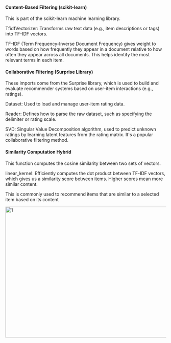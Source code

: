 #### Content-Based Filtering (scikit-learn)
This is part of the scikit-learn machine learning library.

TfidfVectorizer: Transforms raw text data (e.g., item descriptions or tags) into TF-IDF vectors.

TF-IDF (Term Frequency-Inverse Document Frequency) gives weight to words based on how frequently they appear in a document relative to how often they appear across all documents. This helps identify the most relevant terms in each item.

#### Collaborative Filtering (Surprise Library)
These imports come from the Surprise library, which is used to build and evaluate recommender systems based on user-item interactions (e.g., ratings).

Dataset: Used to load and manage user-item rating data.

Reader: Defines how to parse the raw dataset, such as specifying the delimiter or rating scale.

SVD: Singular Value Decomposition algorithm, used to predict unknown ratings by learning latent features from the rating matrix. It's a popular collaborative filtering method.

#### Similarity Computation Hybrid
This function computes the cosine similarity between two sets of vectors.

linear_kernel: Efficiently computes the dot product between TF-IDF vectors, which gives us a similarity score between items. Higher scores mean more similar content.

This is commonly used to recommend items that are similar to a selected item based on its content

<img width="710" height="409" alt="1" src="https://github.com/user-attachments/assets/06140e7e-bd71-4554-a8f4-4fdd189dcf07" />


